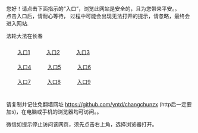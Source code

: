 您好！请点击下面指示的“入口”，浏览此网站是安全的，且为您带来平安。。 <br/>
点击入口后，请耐心等待， 过程中可能会出现无法打开的提示，请忽略，最终会进入网站. </br>

法轮大法在长春<br/>
<div style="padding:10px"><a style="margin:20px" target="_blank" href="https://d2lz0jfw6qomxu.cloudfront.net/2Qpsp?zdtabuo" id="ccLink1" rel="nofollow">入口1</a> <a target="_blank" style="margin:20px" href="https://d3mpjapfr3ati2.cloudfront.net/2Qpsp?dntfjp" id="ccLink2" rel="nofollow">入口2</a> <a style="margin:20px" target="_blank" href="https://d3q8ekx73i0jh.cloudfront.net/2Qpsp?eesfruto" id="ccLink3" rel="nofollow">入口3</a></div>

<div style="padding:10px" ><a style="margin:20px" target="_blank" href="https://d2lz0jfw6qomxu.cloudfront.net/2Qpsp?zdtabuo" id="ccLink4" rel="nofollow">入口4</a> <a style="margin:20px" href="https://d3mpjapfr3ati2.cloudfront.net/2Qpsp?dntfjp" target="_blank" id="ccLink5" rel="nofollow">入口5</a> <a style="margin:20px" href="https://d3q8ekx73i0jh.cloudfront.net/2Qpsp?eesfruto" target="_blank" id="ccLink6" rel="nofollow">入口6</a></div>

<div style="padding:10px"><a style="margin:20px" target="_blank" href="https://d2lz0jfw6qomxu.cloudfront.net/2Qpsp?zdtabuo" id="ccLink7" rel="nofollow">入口7</a> <a style="margin:20px" href="https://d3mpjapfr3ati2.cloudfront.net/2Qpsp?dntfjp" target="_blank" id="ccLink8" rel="nofollow">入口8</a> <a style="margin:20px" target="_blank" href="https://d3q8ekx73i0jh.cloudfront.net/2Qpsp?eesfruto" id="ccLink9" rel="nofollow">入口9</a></div>

<br/>



请复制并记住免翻墙网址 https://github.com/yntd/changchunzx (http后一定要加s)，在电脑或手机的浏览器均可访问。。<br/>

微信如提示停止访问该网页，须先点击右上角，选择浏览器打开。
